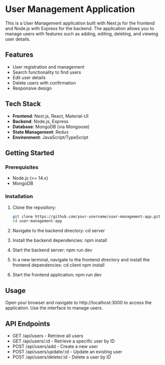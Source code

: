 # User Management Application

This is a User Management application built with Next.js for the frontend and Node.js with Express for the backend. The application allows you to manage users with features such as adding, editing, deleting, and viewing user details.

## Features

- User registration and management
- Search functionality to find users
- Edit user details
- Delete users with confirmation
- Responsive design

## Tech Stack

- **Frontend**: Next.js, React, Material-UI
- **Backend**: Node.js, Express
- **Database**: MongoDB (via Mongoose)
- **State Management**: Redux
- **Environment**: JavaScript/TypeScript

## Getting Started

### Prerequisites

- Node.js (>= 14.x)
- MongoDB

### Installation

1. Clone the repository:

   ```bash
   git clone https://github.com/your-username/user-management-app.git
   cd user-management-app

2. Navigate to the backend directory:
    cd server

3. Install the backend dependencies:
    npm install

4. Start the backend server:
    npm run dev

5. In a new terminal, navigate to the frontend directory and install the frontend dependencies:
    cd client
    npm install

6. Start the frontend application:
    npm run dev

## Usage
Open your browser and navigate to http://localhost:3000 to access the application.
Use the interface to manage users.

## API Endpoints
- GET /api/users - Retrieve all users
- GET /api/users/:id - Retrieve a specific user by ID
- POST /api/users/add - Create a new user
- POST /api/users/update/:id - Update an existing user
- POST /api/users/delete/:id - Delete a user by ID
